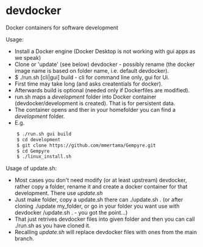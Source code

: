 # devdocker
Docker containers for software development

Usage:
* Install a Docker engine (Docker Desktop is not working with gui apps as we speak)
* Clone or 'update' (see below) devdocker - possibly rename (the docker image name is based on folder name, i.e. default devdocker).
* $ ./run.sh [cli|gui] build  - cli for command line only, gui for Ui.
* First time may take long (and asks createntials for docker).
* Afterwards build is optional (needed only if Dockerfiles are modified).
* run.sh maps a _development_ folder into Docker container (devdocker/development is created). That is for persistent data.
* The container opens and ther in your homefolder you can find a _development_ folder.
* E.g.
```bash
    $ ./run.sh gui build  
    $ cd development
    $ git clone https://github.com/mmertama/Gempyre.git
    $ cd Gempyre
    $ ./linux_install.sh 
```

Usage of update.sh:
* Most cases you don't need modify (or at least upstream) devdocker, rather copy a folder, rename it and create a docker container for that development. There use _update.sh_
* Just make folder, copy a update.sh there can ./update.sh . (or after cloning ./update my_folder, or go in your folder you want use with devdocker <path to devedocker>/update.sh . - you got the point...)
* That just retrives devdocker files into given folder and then you can call ./run.sh as you have cloned it.
* Recalling _update.sh_  will replace devdocker files with ones from the main branch.

